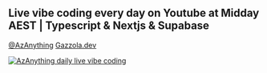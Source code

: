 ## Live vibe coding every day on Youtube at Midday AEST | Typescript & Nextjs & Supabase
[@AzAnything](https://www.youtube.com/@AzAnything)
[Gazzola.dev](https://gazzola.dev)

[![AzAnything daily live vibe coding](https://github.com/user-attachments/assets/2aff023d-ac45-431a-be82-0b6af053c352)](https://www.youtube.com/@AzAnything)
